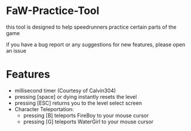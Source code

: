 # FaW-Practice-Tool
this tool is designed to help speedrunners practice certain parts of the game

if you have a bug report or any suggestions for new features, please open an issue

# Features
- millisecond timer (Courtesy of Calvin304)
- pressing [space] or dying instantly resets the level
- pressing [ESC] returns you to the level select screen
- Character Teleportation:
  - pressing [B] teleports FireBoy to your mouse cursor
  - pressing [G] teleports WaterGirl to your mouse cursor
